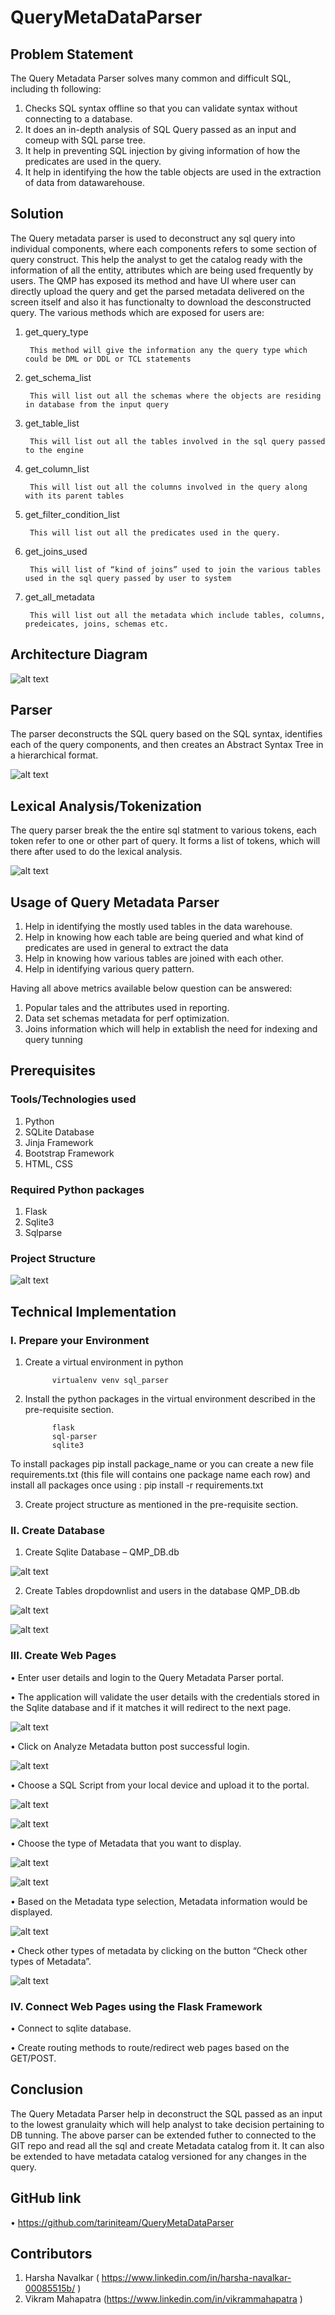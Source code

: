 # QueryMetaDataParser

## **Problem Statement**


The Query Metadata Parser solves many common and difficult SQL, including th following:
1.	Checks SQL syntax offline so that you can validate syntax without connecting to a database.
2.	It does an in-depth analysis of SQL Query passed as an input and comeup with SQL parse tree.
3.	It help in preventing SQL injection by giving information of how the predicates are used in the query.
4.	It help in identifying the how the table objects are used in the extraction of data from datawarehouse. 



## **Solution**


The Query metadata parser is used to deconstruct any sql query into individual components, where each components refers to some section of query construct. This help the analyst to get the catalog ready with the information of all the entity, attributes which are being used frequently by users.
The QMP has exposed its method and have UI where user can directly upload the query and get the parsed metadata delivered on the screen itself and also it has functionalty to download the desconstructed query. The various methods which are exposed for users are:

1.	get_query_type

         This method will give the information any the query type which could be DML or DDL or TCL statements

2.	get_schema_list
	
         This will list out all the schemas where the objects are residing in database from the input query

3.	get_table_list 
	
         This will list out all the tables involved in the sql query passed to the engine

4.	get_column_list
	
         This will list out all the columns involved in the query along with its parent tables

5.	get_filter_condition_list
	
         This will list out all the predicates used in the query.

6.	get_joins_used
	
         This will list of “kind of joins” used to join the various tables used in the sql query passed by user to system

7.	get_all_metadata
	
         This will list out all the metadata which include tables, columns, predeicates, joins, schemas etc.


## **Architecture Diagram**


![alt text](https://github.com/tariniteam/QueryMetaDataParser/blob/main/Project%20Documentation/Implementation%20Screenshots/QMP%20Architecture%20Diagram%20Final.png)


## **Parser**


The parser deconstructs the SQL query based on the SQL syntax, identifies each of the query components, and then creates an Abstract Syntax Tree in a hierarchical format. 


![alt text]( https://github.com/tariniteam/QueryMetaDataParser/blob/main/Project%20Documentation/Implementation%20Screenshots/Parser%20Diagram.png)


## **Lexical Analysis/Tokenization**

The query parser break the the entire sql statment to various tokens, each token refer to one or other part of query. It forms a list of tokens, which will there after used to do the lexical analysis.


![alt text](https://github.com/tariniteam/QueryMetaDataParser/blob/main/Project%20Documentation/Implementation%20Screenshots/Lexical%20Analyser.png )


## **Usage of Query Metadata Parser**


1. Help in identifying the mostly used tables in the data warehouse.
2. Help in knowing how each table are being queried and what kind of predicates are used in general to extract the data
3. Help in knowing how various tables are joined with each other.
4. Help in identifying various query pattern.


Having all above metrics available below question can be answered:
1. Popular tales and the attributes used in reporting.
2. Data set schemas metadata for perf optimization.
3. Joins information which will help in extablish the need for indexing and query tunning 


## **Prerequisites**


### Tools/Technologies used


1.	Python
2.	SQLite Database
3.	Jinja Framework
4.	Bootstrap Framework
5.	HTML, CSS


### Required Python packages

1.	Flask
2.	Sqlite3
3.	Sqlparse 


### Project Structure


![alt text](https://github.com/tariniteam/QueryMetaDataParser/blob/main/Project%20Documentation/Implementation%20Screenshots/Project%20Structure.png)


## **Technical Implementation**


### I.	Prepare your Environment


1.	Create a virtual environment in python 

              virtualenv venv sql_parser


2.	Install the python packages in the virtual environment described in the pre-requisite section.

              flask
              sql-parser
              sqlite3

To install packages pip install package_name or you can create a new file requirements.txt (this file will contains one package name each row) and install all packages once using : pip install -r requirements.txt
 
 
3.	Create project structure as mentioned in the pre-requisite section.


### II.	Create Database


1.	Create Sqlite Database – QMP_DB.db

![alt text](https://github.com/tariniteam/QueryMetaDataParser/blob/main/Project%20Documentation/Implementation%20Screenshots/1.%20QMP_DB.jpg)
 
 
2.	Create Tables dropdownlist and users in the database QMP_DB.db
 
 ![alt text](https://github.com/tariniteam/QueryMetaDataParser/blob/main/Project%20Documentation/Implementation%20Screenshots/2.%20DropdownList%20Table.jpg)
 
 
 ![alt text](https://github.com/tariniteam/QueryMetaDataParser/blob/main/Project%20Documentation/Implementation%20Screenshots/3.%20user%20table.jpg)


### III.	Create Web Pages

•	Enter user details and login to the Query Metadata Parser portal.


•	The application will validate the user details with the credentials stored in the Sqlite database and if it matches it will redirect to the next page. 
 
 
 ![alt text]( https://github.com/tariniteam/QueryMetaDataParser/blob/main/Project%20Documentation/Implementation%20Screenshots/4.%20login%20page.jpg)


•	Click on Analyze Metadata button post successful login.
 
 
 ![alt text]( https://github.com/tariniteam/QueryMetaDataParser/blob/main/Project%20Documentation/Implementation%20Screenshots/5.%20%20analyse%20metadata.jpg)
 
 
•	Choose a SQL Script from your local device and upload it to the portal.

![alt text](https://github.com/tariniteam/QueryMetaDataParser/blob/main/Project%20Documentation/Implementation%20Screenshots/6.%20upload%20sql%20script.jpg )


![alt text](https://github.com/tariniteam/QueryMetaDataParser/blob/main/Project%20Documentation/Implementation%20Screenshots/7.%20type%20of%20metadata.jpg )
 
 
•	Choose the type of Metadata that you want to display.
 
 
 ![alt text](https://github.com/tariniteam/QueryMetaDataParser/blob/main/Project%20Documentation/Implementation%20Screenshots/8..jpg)
 
 
 ![alt text](https://github.com/tariniteam/QueryMetaDataParser/blob/main/Project%20Documentation/Implementation%20Screenshots/9..jpg)
 
 
•	Based on the Metadata type selection, Metadata information would be displayed.
 
 ![alt text](https://github.com/tariniteam/QueryMetaDataParser/blob/main/Project%20Documentation/Implementation%20Screenshots/10..jpg )
 
 
•	Check other types of metadata by clicking on the button “Check other types of Metadata”.

![alt text]( https://github.com/tariniteam/QueryMetaDataParser/blob/main/Project%20Documentation/Implementation%20Screenshots/11..jpg)


### IV.	Connect Web Pages using the Flask Framework


•	Connect to sqlite database.

•	Create routing methods to route/redirect web pages based on the GET/POST.


## **Conclusion**

The Query Metadata Parser help in deconstruct the SQL passed as an input to the lowest granulaity which will help analyst to take decision pertaining to DB tunning. The above parser can be extended futher to connected to the GIT repo and read all the sql and create Metadata catalog from it. It can also be extended to have metadata catalog versioned for any changes in the query.

## **GitHub link**

•	https://github.com/tariniteam/QueryMetaDataParser  

## **Contributors**

1.	Harsha Navalkar ( https://www.linkedin.com/in/harsha-navalkar-00085515b/ )
2.	Vikram Mahapatra (https://www.linkedin.com/in/vikrammahapatra  )

